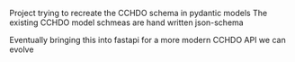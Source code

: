 Project trying to recreate the CCHDO schema in pydantic models
The existing CCHDO model schmeas are hand written json-schema

Eventually bringing this into fastapi for a more modern CCHDO API we can evolve